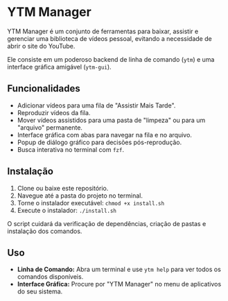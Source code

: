 # YTM Manager

YTM Manager é um conjunto de ferramentas para baixar, assistir e gerenciar uma biblioteca de vídeos pessoal, evitando a necessidade de abrir o site do YouTube.

Ele consiste em um poderoso backend de linha de comando (`ytm`) e uma interface gráfica amigável (`ytm-gui`).

## Funcionalidades

- Adicionar vídeos para uma fila de "Assistir Mais Tarde".
- Reproduzir vídeos da fila.
- Mover vídeos assistidos para uma pasta de "limpeza" ou para um "arquivo" permanente.
- Interface gráfica com abas para navegar na fila e no arquivo.
- Popup de diálogo gráfico para decisões pós-reprodução.
- Busca interativa no terminal com `fzf`.

## Instalação

1.  Clone ou baixe este repositório.
2.  Navegue até a pasta do projeto no terminal.
3.  Torne o instalador executável: `chmod +x install.sh`
4.  Execute o instalador: `./install.sh`

O script cuidará da verificação de dependências, criação de pastas e instalação dos comandos.

## Uso

- **Linha de Comando:** Abra um terminal e use `ytm help` para ver todos os comandos disponíveis.
- **Interface Gráfica:** Procure por "YTM Manager" no menu de aplicativos do seu sistema.